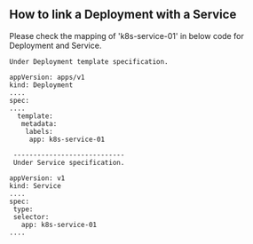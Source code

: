 
## How to link a Deployment with a Service
Please check the mapping of 'k8s-service-01' in below code for Deployment and Service. 
```
Under Deployment template specification. 

appVersion: apps/v1
kind: Deployment
....
spec:
....
  template:
   metadata:
    labels:
     app: k8s-service-01
     
 ----------------------------
 Under Service specification. 
 
appVersion: v1
kind: Service
....
spec:
 type:
 selector:
   app: k8s-service-01
....
 
 
 
```
